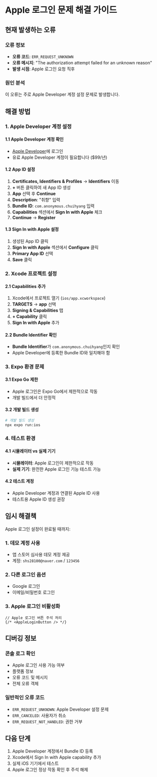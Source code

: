 # Apple 로그인 문제 해결 가이드

## 현재 발생하는 오류

### 오류 정보
- **오류 코드**: `ERR_REQUEST_UNKNOWN`
- **오류 메시지**: "The authorization attempt failed for an unknown reason"
- **발생 시점**: Apple 로그인 요청 직후

### 원인 분석
이 오류는 주로 Apple Developer 계정 설정 문제로 발생합니다.

## 해결 방법

### 1. Apple Developer 계정 설정

#### 1.1 Apple Developer 계정 확인
- [Apple Developer](https://developer.apple.com)에 로그인
- 유료 Apple Developer 계정이 필요합니다 ($99/년)

#### 1.2 App ID 설정
1. **Certificates, Identifiers & Profiles** → **Identifiers** 이동
2. **+** 버튼 클릭하여 새 App ID 생성
3. **App** 선택 후 **Continue**
4. **Description**: "취향" 입력
5. **Bundle ID**: `com.anonymous.chuihyang` 입력
6. **Capabilities** 섹션에서 **Sign In with Apple** 체크
7. **Continue** → **Register**

#### 1.3 Sign In with Apple 설정
1. 생성된 App ID 클릭
2. **Sign In with Apple** 섹션에서 **Configure** 클릭
3. **Primary App ID** 선택
4. **Save** 클릭

### 2. Xcode 프로젝트 설정

#### 2.1 Capabilities 추가
1. Xcode에서 프로젝트 열기 (`ios/app.xcworkspace`)
2. **TARGETS** → **app** 선택
3. **Signing & Capabilities** 탭
4. **+ Capability** 클릭
5. **Sign In with Apple** 추가

#### 2.2 Bundle Identifier 확인
- **Bundle Identifier**가 `com.anonymous.chuihyang`인지 확인
- Apple Developer에 등록한 Bundle ID와 일치해야 함

### 3. Expo 환경 문제

#### 3.1 Expo Go 제한
- Apple 로그인은 Expo Go에서 제한적으로 작동
- 개발 빌드에서 더 안정적

#### 3.2 개발 빌드 생성
```bash
# 개발 빌드 생성
npx expo run:ios
```

### 4. 테스트 환경

#### 4.1 시뮬레이터 vs 실제 기기
- **시뮬레이터**: Apple 로그인이 제한적으로 작동
- **실제 기기**: 완전한 Apple 로그인 기능 테스트 가능

#### 4.2 테스트 계정
- Apple Developer 계정과 연결된 Apple ID 사용
- 테스트용 Apple ID 생성 권장

## 임시 해결책

Apple 로그인 설정이 완료될 때까지:

### 1. 데모 계정 사용
- 앱 스토어 심사용 데모 계정 제공
- 계정: `shs28100@naver.com` / `123456`

### 2. 다른 로그인 옵션
- Google 로그인
- 이메일/비밀번호 로그인

### 3. Apple 로그인 비활성화
```tsx
// Apple 로그인 버튼 주석 처리
{/* <AppleLoginButton /> */}
```

## 디버깅 정보

### 콘솔 로그 확인
- Apple 로그인 사용 가능 여부
- 플랫폼 정보
- 오류 코드 및 메시지
- 전체 오류 객체

### 일반적인 오류 코드
- `ERR_REQUEST_UNKNOWN`: Apple Developer 설정 문제
- `ERR_CANCELED`: 사용자가 취소
- `ERR_REQUEST_NOT_HANDLED`: 권한 거부

## 다음 단계

1. Apple Developer 계정에서 Bundle ID 등록
2. Xcode에서 Sign In with Apple capability 추가
3. 실제 iOS 기기에서 테스트
4. Apple 로그인 정상 작동 확인 후 주석 해제


